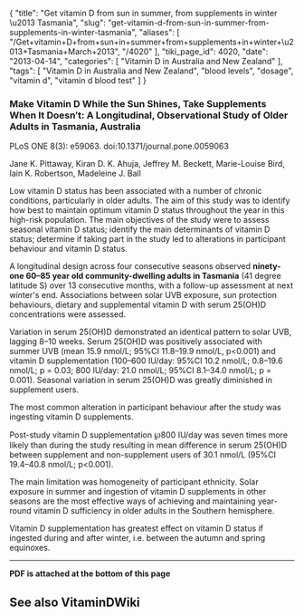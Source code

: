 {
    "title": "Get vitamin D from sun in summer, from supplements in winter \u2013 Tasmania",
    "slug": "get-vitamin-d-from-sun-in-summer-from-supplements-in-winter-tasmania",
    "aliases": [
        "/Get+vitamin+D+from+sun+in+summer+from+supplements+in+winter+\u2013+Tasmania+March+2013",
        "/4020"
    ],
    "tiki_page_id": 4020,
    "date": "2013-04-14",
    "categories": [
        "Vitamin D in Australia and New Zealand"
    ],
    "tags": [
        "Vitamin D in Australia and New Zealand",
        "blood levels",
        "dosage",
        "vitamin d",
        "vitamin d blood test"
    ]
}


### Make Vitamin D While the Sun Shines, Take Supplements When It Doesn′t: A Longitudinal, Observational Study of Older Adults in Tasmania, Australia

PLoS ONE 8(3): e59063. doi:10.1371/journal.pone.0059063

Jane K. Pittaway,     Kiran D. K. Ahuja,     Jeffrey M. Beckett,     Marie-Louise Bird,     Iain K. Robertson,     Madeleine J. Ball 

Low vitamin D status has been associated with a number of chronic conditions, particularly in older adults. The aim of this study was to identify how best to maintain optimum vitamin D status throughout the year in this high-risk population. The main objectives of the study were to assess seasonal vitamin D status; identify the main determinants of vitamin D status; determine if taking part in the study led to alterations in participant behaviour and vitamin D status. 

A longitudinal design across four consecutive seasons observed  **ninety-one 60–85 year old community-dwelling adults in Tasmania**  (41 degree latitude S) over 13 consecutive months, with a follow-up assessment at next winter's end. Associations between solar UVB exposure, sun protection behaviours, dietary and supplemental vitamin D with serum 25(OH)D concentrations were assessed. 

Variation in serum 25(OH)D demonstrated an identical pattern to solar UVB, lagging 8–10 weeks. Serum 25(OH)D was positively associated with summer UVB (mean 15.9 nmol/L; 95%CI 11.8–19.9 nmol/L, p<0.001) and vitamin D supplementation (100–600 IU/day: 95%CI 10.2 nmol/L; 0.8–19.6 nmol/L; p = 0.03; 800 IU/day: 21.0 nmol/L; 95%CI 8.1–34.0 nmol/L; p = 0.001). Seasonal variation in serum 25(OH)D was greatly diminished in supplement users. 

The most common alteration in participant behaviour after the study was ingesting vitamin D supplements. 

Post-study vitamin D supplementation ℘800 IU/day was seven times more likely than during the study resulting in mean difference in serum 25(OH)D between supplement and non-supplement users of 30.1 nmol/L (95%CI 19.4–40.8 nmol/L; p<0.001). 

The main limitation was homogeneity of participant ethnicity. Solar exposure in summer and ingestion of vitamin D supplements in other seasons are the most effective ways of achieving and maintaining year-round vitamin D sufficiency in older adults in the Southern hemisphere. 

Vitamin D supplementation has greatest effect on vitamin D status if ingested during and after winter, i.e. between the autumn and spring equinoxes.

---

 **PDF is attached at the bottom of this page** 

## See also VitaminDWiki